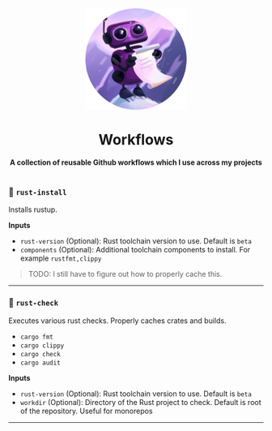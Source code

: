 <div align="center"> <img src="./assets/logo.png" width=200 /></div>
<h1 align="center">Workflows</h1>
<div align="center">
 <strong>
  A collection of reusable Github workflows which I use across my projects
 </strong>
</div>

<br />

### 🦀 `rust-install`
Installs rustup.

**Inputs**
- `rust-version` (Optional): Rust toolchain version to use. Default is `beta`
- `components` (Optional): Additional toolchain components to install. For example `rustfmt,clippy`

> TODO: I still have to figure out how to properly cache this.
---

### 🦀 `rust-check`
Executes various rust checks. Properly caches crates and builds.
- `cargo fmt`
- `cargo clippy`
- `cargo check`
- `cargo audit`

**Inputs**
- `rust-version` (Optional): Rust toolchain version to use. Default is `beta`
- `workdir` (Optional): Directory of the Rust project to check. Default is root of the repository. Useful for monorepos
---
